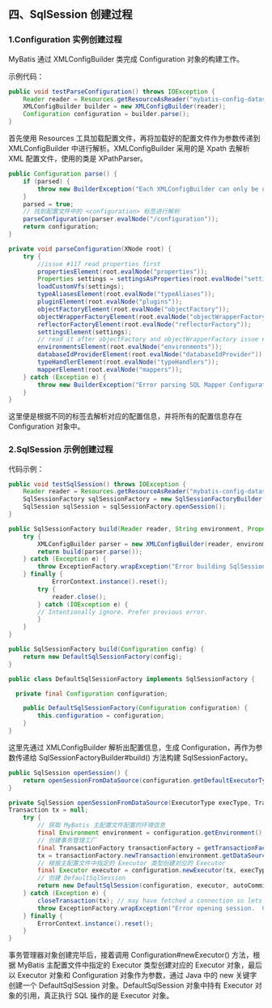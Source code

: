 ## 四、SqlSession 创建过程

### 1.Configuration 实例创建过程

MyBatis 通过 XMLConfigBuilder 类完成 Configuration 对象的构建工作。

示例代码：

```java
public void testParseConfiguration() throws IOException {
    Reader reader = Resources.getResourceAsReader("mybatis-config-datasource.xml");
    XMLConfigBuilder builder = new XMLConfigBuilder(reader);
    Configuration configuration = builder.parse();
}
```

首先使用 Resources 工具加载配置文件，再将加载好的配置文件作为参数传递到 XMLConfigBuilder 中进行解析。XMLConfigBuilder 采用的是 Xpath 去解析 XML 配置文件，使用的类是 XPathParser。

```java
public Configuration parse() {
    if (parsed) {
        throw new BuilderException("Each XMLConfigBuilder can only be used once.");
    }
    parsed = true;
    // 找到配置文件中的 <configuration> 标签进行解析
    parseConfiguration(parser.evalNode("/configuration"));
    return configuration;
}
```

```java
private void parseConfiguration(XNode root) {
    try {
        //issue #117 read properties first
        propertiesElement(root.evalNode("properties"));
        Properties settings = settingsAsProperties(root.evalNode("settings"));
        loadCustomVfs(settings);
        typeAliasesElement(root.evalNode("typeAliases"));
        pluginElement(root.evalNode("plugins"));
        objectFactoryElement(root.evalNode("objectFactory"));
        objectWrapperFactoryElement(root.evalNode("objectWrapperFactory"));
        reflectorFactoryElement(root.evalNode("reflectorFactory"));
        settingsElement(settings);
        // read it after objectFactory and objectWrapperFactory issue #631
        environmentsElement(root.evalNode("environments"));
        databaseIdProviderElement(root.evalNode("databaseIdProvider"));
        typeHandlerElement(root.evalNode("typeHandlers"));
        mapperElement(root.evalNode("mappers"));
    } catch (Exception e) {
      	throw new BuilderException("Error parsing SQL Mapper Configuration. Cause: " + e, e);
    }
}
```

这里便是根据不同的标签去解析对应的配置信息，并将所有的配置信息存在 Configuration 对象中。

### 2.SqlSession 示例创建过程

代码示例：

```java
public void testSqlSession() throws IOException {
    Reader reader = Resources.getResourceAsReader("mybatis-config-datasource.xml");
    SqlSessionFactory sqlSessionFactory = new SqlSessionFactoryBuilder().build(reader);
    SqlSession sqlSession = sqlSessionFactory.openSession();
}
```

```java
public SqlSessionFactory build(Reader reader, String environment, Properties properties) {
    try {
        XMLConfigBuilder parser = new XMLConfigBuilder(reader, environment, properties);
        return build(parser.parse());
    } catch (Exception e) {
        throw ExceptionFactory.wrapException("Error building SqlSession.", e);
    } finally {
        	ErrorContext.instance().reset();
        try {
        	reader.close();
        } catch (IOException e) {
        // Intentionally ignore. Prefer previous error.
        }
    }
}

public SqlSessionFactory build(Configuration config) {
    return new DefaultSqlSessionFactory(config);
}
```

```java
public class DefaultSqlSessionFactory implements SqlSessionFactory {

  private final Configuration configuration;

    public DefaultSqlSessionFactory(Configuration configuration) {
    	this.configuration = configuration;
    }
}
```

这里先通过 XMLConfigBuilder 解析出配置信息，生成 Configuration，再作为参数传递给 SqlSessionFactoryBuilder#build() 方法构建 SqlSessionFactory。

```java
public SqlSession openSession() {
    return openSessionFromDataSource(configuration.getDefaultExecutorType(), null, false);
}
```

```java
private SqlSession openSessionFromDataSource(ExecutorType execType, TransactionIsolationLevel level, boolean autoCommit) {
Transaction tx = null;
    try {
        // 获取 MyBatis 主配置文件配置的环境信息
        final Environment environment = configuration.getEnvironment();
        // 创建事务管理工厂
        final TransactionFactory transactionFactory = getTransactionFactoryFromEnvironment(environment);
        tx = transactionFactory.newTransaction(environment.getDataSource(), level, autoCommit);
        // 根据主配置文件中指定的 Executor 类型创建对应的 Executor
        final Executor executor = configuration.newExecutor(tx, execType);
        // 创建 DefaultSqlSession
        return new DefaultSqlSession(configuration, executor, autoCommit);
    } catch (Exception e) {
    	closeTransaction(tx); // may have fetched a connection so lets call close()
    	throw ExceptionFactory.wrapException("Error opening session.  Cause: " + e, e);
    } finally {
    	ErrorContext.instance().reset();
    }
}
```

事务管理器对象创建完毕后，接着调用 Configuration#newExecutor() 方法，根据 MyBatis 主配置文件中指定的 Executor 类型创建对应的 Executor 对象，最后以 Executor 对象和 Configuration 对象作为参数，通过 Java 中的 new 关键字创建一个 DefaultSqlSession 对象。DefaultSqlSession 对象中持有 Executor 对象的引用，真正执行 SQL 操作的是 Executor 对象。
